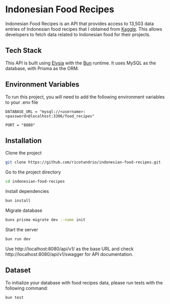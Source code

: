 # Indonesian Food Recipes 

Indonesian Food Recipes is an API that provides access to 13,503 data entries of Indonesian food recipes that I obtained from [Kaggle](https://www.kaggle.com/datasets/canggih/indonesian-food-recipes). This allows developers to fetch data related to Indonesian food for their projects.


## Tech Stack

This API is built using [Elysia](https://elysiajs.com/) with the [Bun](https://bun.sh/) runtime. It uses MySQL as the database, with Prisma as the ORM.

## Environment Variables

To run this project, you will need to add the following environment variables to your .env file

`DATABASE_URL = "mysql://<username>:<password>@localhost:3306/food_recipes"`

`PORT = "8080"`



## Installation

Clone the project

```bash
git clone https://github.com/ricotandrio/indonesian-food-recipes.git
```

Go to the project directory

```bash
cd indonesian-food-recipes
```

Install dependencies

```bash
bun install
```

Migrate database
```bash
bunx prisma migrate dev --name init
```

Start the server

```bash
bun run dev
```

Use http://localhost:8080/api/v1/ as the base URL and check http://localhost:8080/api/v1/swagger for API documentation.

## Dataset

To initialize your database with food recipes data, please run tests with the following command:

```bash
bun test
```
